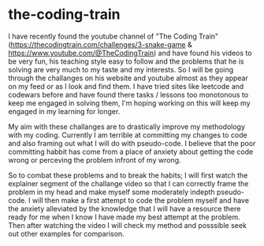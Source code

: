 # the-coding-train

I have recently found the youtube channel of "The Coding Train" (https://thecodingtrain.com/challenges/3-snake-game & https://www.youtube.com/@TheCodingTrain) and have found his videos to be very fun, his teaching style easy to follow and the problems that he is solving are very much to my taste and my interests. So I will be going through the challanges on his website and youtube almost as they appear on my feed or as I look and find them. I have tried sites like leetcode and codewars before and have found there tasks / lessons too monotonous to keep me engaged in solving them, I'm hoping working on this will keep my engaged in my learning for longer.

My aim with these challanges are to drastically improve my methodology with my coding. Currently I am terrible at committing my changes to code and also framing out what I will do with pseudo-code. I believe that the poor committing habbit has come from a place of anxiety about getting the code wrong or perceving the problem infront of my wrong. 

So to combat these problems and to break the habits; I will first watch the explainer segment of the challange video so that I can correctly frame the problem in my head and make myself some moderately indepth pseudo-code. I will then make a first attempt to code the problem myself and have the anxiety alleviated by the knowledge that I will have a resource there ready for me when I know I have made my best attempt at the problem. Then after watching the video I will check my method and posssible seek out other examples for comparison. 

